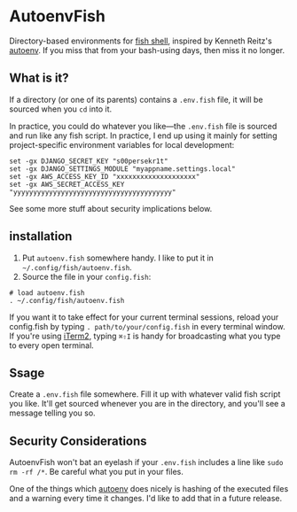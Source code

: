 # AutoenvFish

Directory-based environments for [fish shell], inspired by Kenneth Reitz's [autoenv]. If you miss that from your bash-using days, then miss it no longer.

## What is it?

If a directory (or one of its parents) contains a `.env.fish` file, it will be sourced when you `cd` into it.

In practice, you could do whatever you like—the `.env.fish` file is sourced and run like any fish script. In practice, I end up using it mainly for setting project-specific environment variables for local development:

```fish
set -gx DJANGO_SECRET_KEY "s00persekr1t"
set -gx DJANGO_SETTINGS_MODULE "myappname.settings.local"
set -gx AWS_ACCESS_KEY_ID "xxxxxxxxxxxxxxxxxxxx"
set -gx AWS_SECRET_ACCESS_KEY "yyyyyyyyyyyyyyyyyyyyyyyyyyyyyyyyyyyyyyyy"
```

See some more stuff about security implications below.

## installation

1. Put `autoenv.fish` somewhere handy. I like to put it in `~/.config/fish/autoenv.fish`.
2. Source the file in your `config.fish`:

```fish
# load autoenv.fish
. ~/.config/fish/autoenv.fish
```

If you want it to take effect for your current terminal sessions, reload your config.fish by typing `. path/to/your/config.fish` in every terminal window. If you're using [iTerm2], typing `⌘⇧I` is handy for broadcasting what you type to every open terminal.


## Ssage

Create a `.env.fish` file somewhere. Fill it up with whatever valid fish script you like. It'll get sourced whenever you are in the directory, and you'll see a message telling you so.


## Security Considerations

AutoenvFish won't bat an eyelash if your `.env.fish` includes a line like `sudo rm -rf /*`. Be careful what you put in your files.

One of the things which [autoenv] does nicely is hashing of the executed files and a warning every time it changes. I'd like to add that in a future release.


[fish shell]: http://fishshell.com/
[autoenv]: https://github.com/kennethreitz/autoenv
[iterm2]: http://www.iterm2.com
